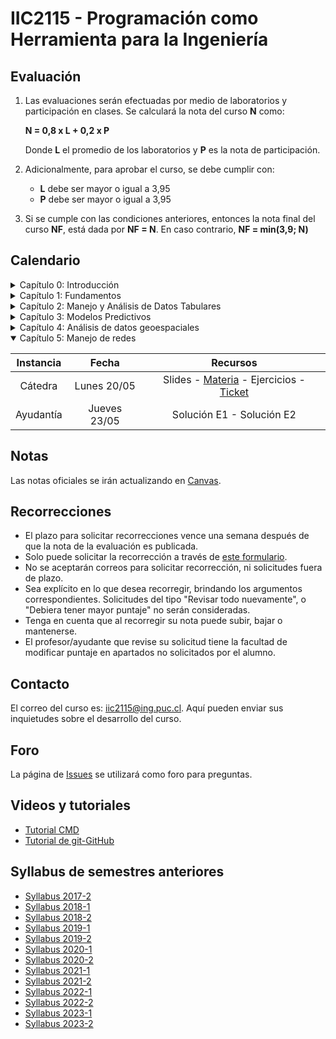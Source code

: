 # IIC2115 - Programación como Herramienta para la Ingeniería

## Evaluación

1. Las evaluaciones serán efectuadas por medio de laboratorios y participación en clases. Se calculará la nota del curso **N** como:

    **N = 0,8 x L + 0,2 x P**

    Donde **L** el promedio de los laboratorios y **P** es la nota de participación.

1.  Adicionalmente, para aprobar el curso, se debe cumplir con:
    - **L** debe ser mayor o igual a 3,95
    - **P** debe ser mayor o igual a 3,95
      
1. Si se cumple con las condiciones anteriores, entonces la nota final del curso **NF**, está dada por **NF = N**. En caso contrario, **NF = min(3,9; N)**

## Calendario 

<details>
<summary>Capítulo 0: Introducción</summary>

| Instancia   | Fecha        | Recursos |
| :-:         | :-:          | :-:      |
| Cátedra     | Lunes 11/03  | [Slides](Material%20de%20clases/Capítulo%200/Slides/1%20-%20Introducción.pdf) - [Ejercicio](Material%20de%20clases/Capítulo%200/Ejercicios/E1.pdf) - [Ticket](https://forms.gle/s5SsGzf2vmfBx8ws6) |
| Ayudantía   | Jueves 14/03 |  [Video](https://youtu.be/MkZD-6zPsOQ)| 
</details>


<details>
<summary>Capítulo 1: Fundamentos </summary>

| Instancia   | Fecha        | Recursos |
| :-:         | :-:          | :-:      |
| Cátedra     | Lunes 18/03  | [Slides](Material%20de%20clases/Cap%C3%ADtulo%201/Slides) - [Materia](Material%20de%20clases/Cap%C3%ADtulo%201/Notebooks) - [Ejercicios](Material%20de%20clases/Cap%C3%ADtulo%201/Ejercicios) - [Ticket](https://forms.gle/WVxvXLcWku5tycQg8) |
| Ayudantía   | Jueves 21/03 | [Slides y Código](Ayudant%C3%ADas/Ayudant%C3%ADa%201) - [Video Ejercicio 2](https://youtu.be/Y6ORKZIe2Uc)|
| Laboratorio | Lunes 25/03  | [Enunciado](Laboratorios/L1/L1.pdf) |
</details>

<details>
<summary>Capítulo 2: Manejo y Análisis de Datos Tabulares </summary>

| Instancia   | Fecha        | Recursos |
| :-:         | :-:          | :-:      |
| Cátedra     | Lunes 01/04  | [Slides](Material%20de%20clases/Capítulo%202/Slides/01%20-%20Manejo%20y%20análisis%20de%20datos%20tabulares.pdf) - [Materia](Material%20de%20clases/Capítulo%202/Notebooks) - [Ejercicios](Material%20de%20clases/Capítulo%202/Ejercicios) - [Ticket](https://forms.gle/Mp3QmCA114U3146UA) |
| Ayudantía   | Jueves 04/04 | [Solución E1](Ayudant%C3%ADas/Ayudant%C3%ADa%202/E1/E1.ipynb) - [Solución E2](Ayudant%C3%ADas/Ayudant%C3%ADa%202/E2/E2.ipynb)|
| Laboratorio | Lunes 08/04  | [Enunciado](Laboratorios/L2/L2.pdf) |
</details>

<details>
<summary>Capítulo 3: Modelos Predictivos</summary>

| Instancia   | Fecha        | Recursos |
| :-:         | :-:          | :-:      |
| Cátedra     | Lunes 15/04  | [Slides](Material%20de%20clases/Capítulo%203/Slides/01%20-%20Modelos%20predictivos.pdf) - [Materia](Material%20de%20clases/Capítulo%203/Notebooks) - [Ejercicios](Material%20de%20clases/Capítulo%203/Ejercicios) - [Ticket](https://forms.gle/7k2sXULW9kzjjzDV9) |
| Ayudantía   | Jueves 18/04 | Solución E1 - Solución E2|
| Laboratorio | Lunes 22/04  | [Enunciado](Laboratorios/L3/L3.pdf) |
</details>


<details>
<summary>Capítulo 4: Análisis de datos geoespaciales</summary>

| Instancia   | Fecha        | Recursos |
| :-:         | :-:          | :-:      |
| Cátedra     | Lunes 06/05  | [Slides](Material%20de%20clases/Capítulo%204/Slides/01%20-%20Análisis%20de%20datos%20geoespaciales.pdf) - [Materia](Material%20de%20clases/Capítulo%204/Notebooks) - [Ejercicios](Material%20de%20clases/Capítulo%204/Ejercicios) - [Ticket](https://forms.gle/u4mqEsPj8ZV7V3EK9) |
| Ayudantía   | Jueves 09/05 | Solución E1 - Solución E2|
| Laboratorio | Lunes 13/05  | [Enunciado](Laboratorios/L4/L4.pdf) |
</details>

<details open>
<summary>Capítulo 5: Manejo de redes</summary>

| Instancia   | Fecha        | Recursos |
| :-:         | :-:          | :-:      |
| Cátedra     | Lunes 20/05  | Slides - [Materia](Material%20de%20clases/Capítulo%205/Notebooks) - Ejercicios - [Ticket](https://forms.gle/66EmVnvy1m7QSmtS7) |
| Ayudantía   | Jueves 23/05 | Solución E1 - Solución E2|
</details>

## Notas
Las notas oficiales se irán actualizando en [Canvas](https://cursos.canvas.uc.cl/).


## Recorrecciones

* El plazo para solicitar recorrecciones vence una semana después de que la nota de la evaluación es publicada.
* Solo puede solicitar la recorrección a través de [este formulario](https://forms.gle/QLoqurWSBcVgJFnU8).
* No se aceptarán correos para solicitar recorrección, ni solicitudes fuera de plazo.
* Sea explícito en lo que desea recorregir, brindando los argumentos correspondientes. Solicitudes del tipo "Revisar todo nuevamente", o "Debiera tener mayor puntaje" no serán consideradas.
* Tenga en cuenta que al recorregir su nota puede subir, bajar o mantenerse.
* El profesor/ayudante que revise su solicitud tiene la facultad de modificar puntaje en apartados no solicitados por el alumno. 

## Contacto

El correo del curso es: iic2115@ing.puc.cl. Aquí pueden enviar sus inquietudes sobre el desarrollo del curso. <!--Solicitudes de recorrección pedidas a través de este medio no serán consideradas.-->

## Foro

La página de [Issues](../../issues) se utilizará como foro para preguntas.

## Videos y tutoriales

* [Tutorial CMD](https://www.youtube.com/watch?v=qgFmMU6Pukc) 
* [Tutorial de git-GitHub](https://youtu.be/4WTjx_Rw65A)

## Syllabus de semestres anteriores
* [Syllabus 2017-2](https://github.com/IIC2115/Syllabus-2017-2)
* [Syllabus 2018-1](https://github.com/IIC2115/Syllabus-2018-1)
* [Syllabus 2018-2](https://github.com/IIC2115/Syllabus-2018-2)
* [Syllabus 2019-1](https://github.com/IIC2115/Syllabus-2019-1)
* [Syllabus 2019-2](https://github.com/IIC2115/Syllabus-2019-2)
* [Syllabus 2020-1](https://github.com/IIC2115/Syllabus-2020-1)
* [Syllabus 2020-2](https://github.com/IIC2115/Syllabus-2020-2)
* [Syllabus 2021-1](https://github.com/IIC2115/Syllabus-2021-1)
* [Syllabus 2021-2](https://github.com/IIC2115/Syllabus-2021-2)
* [Syllabus 2022-1](https://github.com/IIC2115/Syllabus-2022-1)
* [Syllabus 2022-2](https://github.com/IIC2115/Syllabus-2022-2)
* [Syllabus 2023-1](https://github.com/IIC2115/Syllabus-2023-1)
* [Syllabus 2023-2](https://github.com/IIC2115/Syllabus-2023-2)
